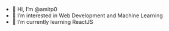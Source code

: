 - 👋 Hi, I’m @amitp0
- 👀 I’m interested in Web Development and Machine Learning
- 🌱 I’m currently learning ReactJS 

<!---
amitp0/amitp0 is a ✨ special ✨ repository because its `README.md` (this file) appears on your GitHub profile.
You can click the Preview link to take a look at your changes.
--->
